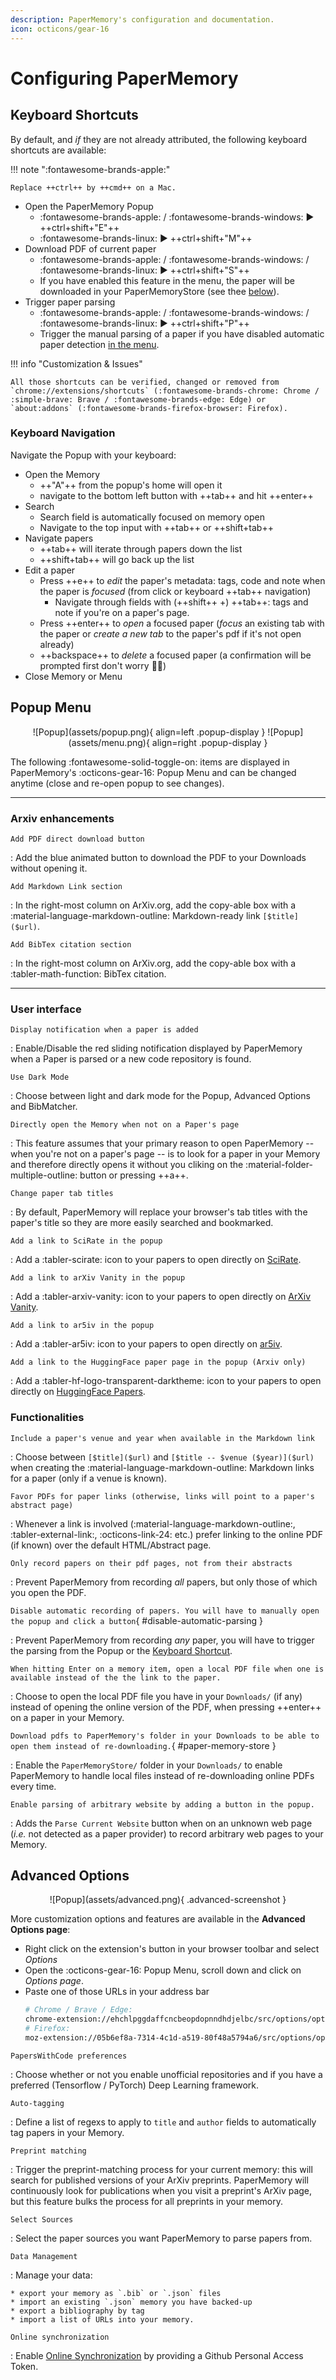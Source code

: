 ```yaml
---
description: PaperMemory's configuration and documentation.
icon: octicons/gear-16
---
```


# Configuring PaperMemory

## Keyboard Shortcuts

By default, and _if_ they are not already attributed, the following keyboard shortcuts are available:

!!! note ":fontawesome-brands-apple:"

    Replace ++ctrl++ by ++cmd++ on a Mac.


* Open the PaperMemory Popup
    * :fontawesome-brands-apple: / :fontawesome-brands-windows: ▶️ ++ctrl+shift+"E"++
    * :fontawesome-brands-linux: ▶️ ++ctrl+shift+"M"++
* Download PDF of current paper
    * :fontawesome-brands-apple: / :fontawesome-brands-windows: / :fontawesome-brands-linux: ▶️ ++ctrl+shift+"S"++
    * If you have enabled this feature in the menu, the paper will be downloaded in your PaperMemoryStore (see thee [below](#paper-memory-store)).
* Trigger paper parsing
    * :fontawesome-brands-apple: / :fontawesome-brands-windows: / :fontawesome-brands-linux: ▶️ ++ctrl+shift+"P"++
    * Trigger the manual parsing of a paper if you have disabled automatic paper detection [in the menu](#disable-automatic-parsing).

!!! info "Customization & Issues"

    All those shortcuts can be verified, changed or removed from `chrome://extensions/shortcuts` (:fontawesome-brands-chrome: Chrome / :simple-brave: Brave / :fontawesome-brands-edge: Edge) or `about:addons` (:fontawesome-brands-firefox-browser: Firefox).

### Keyboard Navigation

Navigate the Popup with your keyboard:

  * Open the Memory
    * ++"A"++ from the popup's home will open it
    * navigate to the bottom left button with ++tab++ and hit ++enter++
  * Search
    * Search field is automatically focused on memory open
    * Navigate to the top input with ++tab++ or ++shift+tab++
  * Navigate papers
    * ++tab++ will iterate through papers down the list
    * ++shift+tab++ will go back up the list
  * Edit a paper
    * Press ++e++ to _edit_ the paper's metadata: tags, code and note when the paper is *focused* (from click or keyboard ++tab++ navigation)
      * Navigate through fields with (++shift++ +) ++tab++: tags and note if you're on a paper's page.
    * Press ++enter++ to _open_ a focused paper (*focus* an existing tab with the paper or *create a new tab* to the paper's pdf if it's not open already)
    * ++backspace++ to _delete_ a focused paper (a confirmation will be prompted first don't worry 👮‍♀️)
  * Close Memory or Menu

## Popup Menu


<p align="center" markdown>
![Popup](assets/popup.png){ align=left .popup-display }
![Popup](assets/menu.png){ align=right .popup-display }
</p>

<p style="clear: both;"/>

The following :fontawesome-solid-toggle-on: items are displayed in PaperMemory's :octicons-gear-16: Popup Menu and can be changed anytime (close and re-open popup to see changes).

---

### Arxiv enhancements

`Add PDF direct download button`

:   Add the blue animated button to download the PDF to your Downloads without opening it.

`Add Markdown Link section`

:   In the right-most column on ArXiv.org, add the copy-able box with a :material-language-markdown-outline: Markdown-ready link `[$title]($url)`.

`Add BibTex citation section`

:   In the right-most column on ArXiv.org, add the copy-able box with a :tabler-math-function: BibTex citation.

---

### User interface

`Display notification when a paper is added`

:   Enable/Disable the red sliding notification displayed by PaperMemory when a Paper is parsed or a new code repository is found.

`Use Dark Mode`

:   Choose between light and dark mode for the Popup, Advanced Options and BibMatcher.

`Directly open the Memory when not on a Paper's page`

:   This feature assumes that your primary reason to open PaperMemory -- when you're not on a paper's page -- is to look for a paper in your Memory and therefore directly opens it without you cliking on the :material-folder-multiple-outline: button or pressing ++a++.

`Change paper tab titles`

:   By default, PaperMemory will replace your browser's tab titles with the paper's title so they are more easily searched and bookmarked.

`Add a link to SciRate in the popup`

:   Add a :tabler-scirate: icon to your papers to open directly on [SciRate](https://scirate.com).

`Add a link to arXiv Vanity in the popup`

:   Add a :tabler-arxiv-vanity: icon to your papers to open directly on [ArXiv Vanity](https://www.arxiv-vanity.com/).

`Add a link to ar5iv in the popup`

:   Add a :tabler-ar5iv: icon to your papers to open directly on [ar5iv](https://ar5iv.labs.arxiv.org/).

`Add a link to the HuggingFace paper page in the popup (Arxiv only)`

:   Add a :tabler-hf-logo-transparent-darktheme: icon to your papers to open directly on [HuggingFace Papers](https://huggingface.co/papers).


### Functionalities

`Include a paper's venue and year when available in the Markdown link`

:   Choose between `[$title]($url)` and `[$title -- $venue ($year)]($url)` when creating the :material-language-markdown-outline: Markdown links for a paper (only if a venue is known).

`Favor PDFs for paper links (otherwise, links will point to a paper's abstract page)`

:   Whenever a link is involved (:material-language-markdown-outline:, :tabler-external-link:, :octicons-link-24: etc.) prefer linking to the online PDF (if known) over the default HTML/Abstract page.

`Only record papers on their pdf pages, not from their abstracts`

:   Prevent PaperMemory from recording *all* papers, but only those of which you open the PDF.

`Disable automatic recording of papers. You will have to manually open the popup and click a button`{ #disable-automatic-parsing }

:   Prevent PaperMemory from recording *any* paper, you will have to trigger the parsing from the Popup or the [Keyboard Shortcut](./configuration.md#keyboard-shortcuts).

`When hitting Enter on a memory item, open a local PDF file when one is available instead of the the link to the paper.`

:   Choose to open the local PDF file you have in your `Downloads/` (if any) instead of opening the online version of the PDF, when pressing ++enter++ on a paper in your Memory.

`Download pdfs to PaperMemory's folder in your Downloads to be able to open them instead of re-downloading.`{ #paper-memory-store }

:   Enable the `PaperMemoryStore/` folder in your `Downloads/` to enable PaperMemory to handle local files instead of re-downloading online PDFs every time.

`Enable parsing of arbitrary website by adding a button in the popup.`

:   Adds the `Parse Current Website` button when on an unknown web page (*i.e.* not detected as a paper provider) to record arbitrary web pages to your Memory.

## Advanced Options

<p align="center" markdown>
![Popup](assets/advanced.png){ .advanced-screenshot }
</p>

More customization options and features are available in the **Advanced Options page**:

* Right click on the extension's button in your browser toolbar and select *Options*
* Open the :octicons-gear-16: Popup Menu, scroll down and click on *Options page*.
* Paste one of those URLs in your address bar
  ```bash
  # Chrome / Brave / Edge:
  chrome-extension://ehchlpggdaffcncbeopdopnndhdjelbc/src/options/options.html
  # Firefox:
  moz-extension://05b6ef8a-7314-4c1d-a519-80f48a5794a6/src/options/options.html
  ```


`PapersWithCode preferences`

:    Choose whether or not you enable unofficial repositories and if you have a preferred (Tensorflow / PyTorch) Deep Learning framework.

`Auto-tagging`

:   Define a list of regexs to apply to `title` and `author` fields to automatically tag papers in your Memory.

`Preprint matching`

:   Trigger the preprint-matching process for your current memory: this will search for published versions of your ArXiv preprints. PaperMemory will continuously look for publications when you visit a preprint's ArXiv page, but this feature bulks the process for all preprints in your memory.

`Select Sources`

:   Select the paper sources you want PaperMemory to parse papers from.

`Data Management`

:   Manage your data:

    * export your memory as `.bib` or `.json` files
    * import an existing `.json` memory you have backed-up
    * export a bibliography by tag
    * import a list of URLs into your memory.

`Online synchronization`

:   Enable [Online Synchronization](features.md#online-synchronization) by providing a Github Personal Access Token.